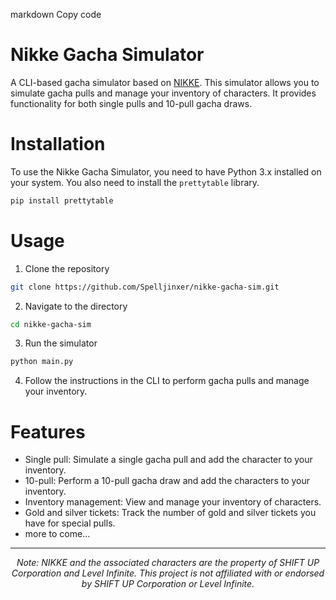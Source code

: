 markdown
Copy code
# Nikke Gacha Simulator

A CLI-based gacha simulator based on [NIKKE](https://nikke-en.com/). This simulator allows you to simulate gacha pulls and manage your inventory of characters. It provides functionality for both single pulls and 10-pull gacha draws.

# Installation
To use the Nikke Gacha Simulator, you need to have Python 3.x installed on your system. You also need to install the `prettytable` library.

```bash
pip install prettytable
```

# Usage
1. Clone the repository
```bash
git clone https://github.com/Spelljinxer/nikke-gacha-sim.git
```

2. Navigate to the directory
```bash
cd nikke-gacha-sim
```

3. Run the simulator
```bash
python main.py
```
4. Follow the instructions in the CLI to perform gacha pulls and manage your inventory.

# Features
- Single pull: Simulate a single gacha pull and add the character to your inventory.
- 10-pull: Perform a 10-pull gacha draw and add the characters to your inventory.
- Inventory management: View and manage your inventory of characters.
- Gold and silver tickets: Track the number of gold and silver tickets you have for special pulls.
- more to come...
--- 
<div align="center">

*Note: NIKKE and the associated characters are the property of SHIFT UP Corporation and Level Infinite. This project is not affiliated with or endorsed by SHIFT UP Corporation or Level Infinite.*
</div>
